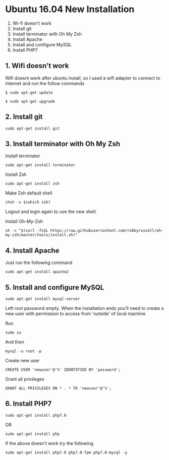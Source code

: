 # Ubuntu 16.04 New Installation

1. Wi-fi doesn't work
2. Install git
3. Install terminator with Oh My Zsh
4. Install Apache
5. Install and configure MySQL
6. Install PHP7

## 1. Wifi doesn't work
Wifi doesnt work after ubuntu install, so I used a wifi adapter to connect to internet and run the follow commands

```
$ sudo apt-get update
```
```
$ sudo apt-get upgrade
```

## 2. Install git
```
sudo apt-get install git
```

## 3. Install terminator with Oh My Zsh

Install terminator
```
sudo apt-get install terminator
```

Install Zsh
```
sudo apt-get install zsh
```

Make Zsh default shell
```
chsh -s $(which zsh)
```

Logout and login again to use the new shell.

Install Oh-My-Zsh
```
sh -c "$(curl -fsSL https://raw.githubusercontent.com/robbyrussell/oh-my-zsh/master/tools/install.sh)"
```

## 4. Install Apache

Just run the following command
```
sudo apt-get install apache2
```

## 5. Install and configure MySQL

```
sudo apt-get install mysql-server
```

Left root password empty. When the installation ends you'll need to create a new user with permission to access from 'outside' of local machine

Run
```
sudo su
```

And then
```
mysql -u root -p
```

Create new user
```
CREATE USER 'newuser'@'%' IDENTIFIED BY 'password';  
```

Grant all privileges
```
GRANT ALL PRIVILEGES ON * . * TO 'newuser'@'%'; 
```

## 6. Install PHP7
```
sudo apt-get install php7.0 
```
OR

```
sudo apt-get install php
```

If the above doesn't work try the following

```
sudo apt-get install php7.0 php7.0-fpm php7.0-mysql -y
```
